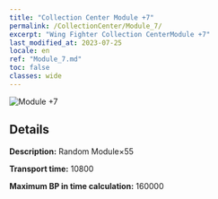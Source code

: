 ```yaml
---
title: "Collection Center Module +7"
permalink: /CollectionCenter/Module_7/
excerpt: "Wing Fighter Collection CenterModule +7"
last_modified_at: 2023-07-25
locale: en
ref: "Module_7.md"
toc: false
classes: wide
---
```



![Module +7](/images/cc/CC_Module_5.png)

## Details

  **Description:** Random Module×55

  **Transport time:** 10800

  **Maximum BP in time calculation:** 160000

